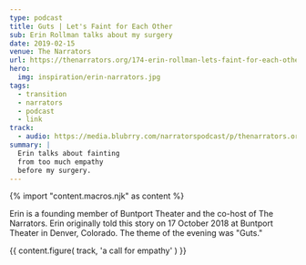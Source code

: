 ```yaml
---
type: podcast
title: Guts | Let's Faint for Each Other
sub: Erin Rollman talks about my surgery
date: 2019-02-15
venue: The Narrators
url: https://thenarrators.org/174-erin-rollman-lets-faint-for-each-other/
hero:
  img: inspiration/erin-narrators.jpg
tags:
  - transition
  - narrators
  - podcast
  - link
track:
  - audio: https://media.blubrry.com/narratorspodcast/p/thenarrators.org/wp-content/uploads/174-Narrators-Erin-Rollman.mp3?_=1
summary: |
  Erin talks about fainting
  from too much empathy
  before my surgery.
---
```

{% import "content.macros.njk" as content %}

Erin is a founding member of Buntport Theater
and the co-host of The Narrators.
Erin originally told this story on 17 October 2018
at Buntport Theater in Denver, Colorado.
The theme of the evening was "Guts."

{{ content.figure(
  track,
  'a call for empathy'
) }}
